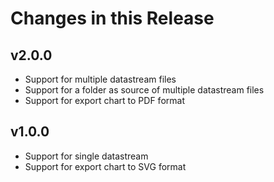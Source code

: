 # Changes in this Release

## v2.0.0

- Support for multiple datastream files
- Support for a folder as source of multiple datastream files
- Support for export chart to PDF format

## v1.0.0

- Support for single datastream
- Support for export chart to SVG format
